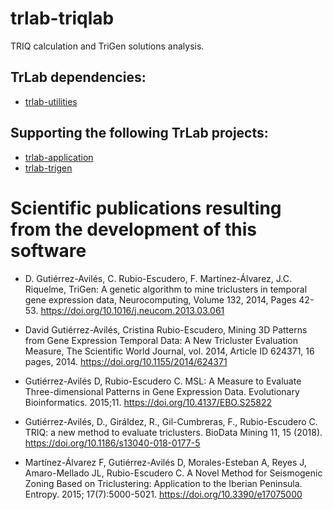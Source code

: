 # trlab-triqlab

TRIQ calculation and TriGen solutions analysis.

## TrLab dependencies:
- [trlab-utilities](https://github.com/davgutavi/trlab-utilities)

## Supporting the following TrLab projects:
- [trlab-application](https://github.com/davgutavi/trlab-application)
- [trlab-trigen](https://github.com/davgutavi/trlab-trigen)

# Scientific publications resulting from the development of this software

- D. Gutiérrez-Avilés, C. Rubio-Escudero, F. Martínez-Álvarez, J.C. Riquelme, TriGen: A genetic algorithm to mine triclusters in temporal gene expression data, Neurocomputing, Volume 132, 2014, Pages 42-53. https://doi.org/10.1016/j.neucom.2013.03.061

- David Gutiérrez-Avilés, Cristina Rubio-Escudero, Mining 3D Patterns from Gene Expression Temporal Data: A New Tricluster Evaluation Measure, The Scientific World Journal, vol. 2014, Article ID 624371, 16 pages, 2014. https://doi.org/10.1155/2014/624371

- Gutiérrez-Avilés D, Rubio-Escudero C. MSL: A Measure to Evaluate Three-dimensional Patterns in Gene Expression Data. Evolutionary Bioinformatics. 2015;11. https://doi.org/10.4137/EBO.S25822

- Gutiérrez-Avilés, D., Giráldez, R., Gil-Cumbreras, F., Rubio-Escudero C. TRIQ: a new method to evaluate triclusters. BioData Mining 11, 15 (2018). https://doi.org/10.1186/s13040-018-0177-5

- Martínez-Álvarez F, Gutiérrez-Avilés D, Morales-Esteban A, Reyes J, Amaro-Mellado JL, Rubio-Escudero C. A Novel Method for Seismogenic Zoning Based on Triclustering: Application to the Iberian Peninsula. Entropy. 2015; 17(7):5000-5021. https://doi.org/10.3390/e17075000
